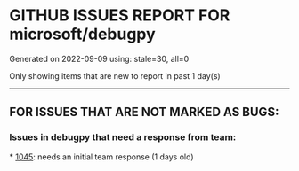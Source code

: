 
# GITHUB ISSUES REPORT FOR microsoft/debugpy


Generated on 2022-09-09 using: stale=30, all=0


Only showing items that are new to report in past 1 day(s)


---

## FOR ISSUES THAT ARE NOT MARKED AS BUGS:


### Issues in debugpy that need a response from team:


\* [1045](https://github.com/microsoft/debugpy/issues/1045 "Cant remote attach debugger on Kodi 19 and VSCode"): needs an initial team response (1 days old)
